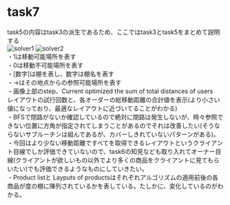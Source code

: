 # task7
task5の内容はtask3の派生であるため、ここではtask3とtask5をまとめて説明する<br>
![solver1](https://github.com/Chabuei/DQN_Practice/assets/102859047/af98cdc3-22d6-4d8a-9bce-7b8e633b615f)
![solver2](https://github.com/Chabuei/DQN_Practice/assets/102859047/be5c4e79-808d-4bc5-8ce0-e57b41103205)<br>
・1は移動可能場所を表す<br>
・0は移動不可能場所を表す<br>
・[数字]は棚を表し、数字は棚名を表す<br>
・→はその地点からの参照可能場所を表す<br>
・画像上部のstep、Current optimized the sum of total distances of users　レイアウトの試行回数と、各オーダーの総移動距離の合計値を表示(より小さい値になっており、最適なレイアウトに近づいてることがわかる)<br>
・BFSで閉路がないか確認しているので絶対に閉路は発生しないが、時々参照できない位置に方角が指定されてしまうことがあるのでそれは改善したい(そうならないサブルーチンは組んであるが、カバーしきれていないパターンがある)。<br>
・今回はより少ない移動距離ですべてを取得できるレイアウトというクライアント目線でしか評価できていないので、task6の知見なども取り入れてオーナー目線(クライアントが欲しいもの以外でより多くの商品をクライアントに見てもらいたい)でも評価できるようなものにしていきたい。<br>
・Product listと Layputs of productsはそれぞれアルゴリズムの適用前後の各商品が度の棚に陳列されているかを表している。たしかに、変化しているのがわかる。
